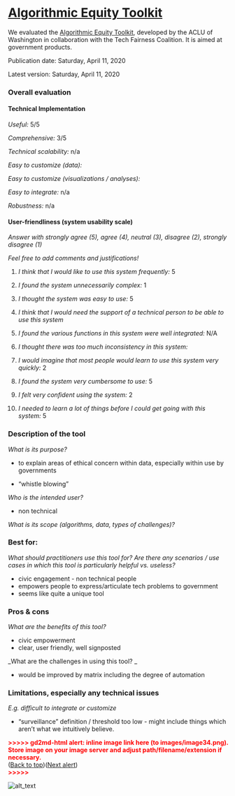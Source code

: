 # [Algorithmic Equity Toolkit](https://www.aclu-wa.org/AEKit)

We evaluated the [Algorithmic Equity Toolkit](https://www.aclu-wa.org/AEKit), developed by the ACLU of Washington in collaboration with the Tech Fairness Coalition. It is aimed at government products.

Publication date: Saturday, April 11, 2020

Latest version: Saturday, April 11, 2020

### Overall evaluation

#### Technical Implementation

_Useful:_ 5/5

_Comprehensive:_ 3/5

_Technical scalability:_ n/a

_Easy to customize (data):_

_Easy to customize (visualizations / analyses):_

_Easy to integrate:_ n/a

_Robustness:_ n/a

#### User-friendliness (system usability scale)

_Answer with strongly agree (5), agree (4), neutral (3), disagree (2), strongly disagree (1)_

_Feel free to add comments and justifications!_

1. _I think that I would like to use this system frequently:_ 5

2. _I found the system unnecessarily complex:_ 1

3. _I thought the system was easy to use:_ 5

4. _I think that I would need the support of a technical person to be able to use this system_

5. _I found the various functions in this system were well integrated:_ N/A

6. _I thought there was too much inconsistency in this system:_

7. _I would imagine that most people would learn to use this system very quickly:_ 2

8. _I found the system very cumbersome to use:_ 5

9. _I felt very confident using the system:_ 2

10. _I needed to learn a lot of things before I could get going with this system:_ 5

### Description of the tool

_What is its purpose?_

- to explain areas of ethical concern within data, especially within use by governments

- “whistle blowing”

_Who is the intended user?_

- non technical

_What is its scope (algorithms, data, types of challenges)?_

### Best for:

_What should practitioners use this tool for? Are there any scenarios / use cases in which this tool is particularly helpful vs. useless?_

- civic engagement - non technical people
- empowers people to express/articulate tech problems to government
- seems like quite a unique tool

### Pros & cons

_What are the benefits of this tool?_

- civic empowerment
- clear, user friendly, well signposted

_What are the challenges in using this tool? _

- would be improved by matrix including the degree of automation

### Limitations, especially any technical issues

_E.g. difficult to integrate or customize_

- “surveillance” definition / threshold too low - might include things which aren’t what we intuitively believe.

<p id="gdcalert34" ><span style="color: red; font-weight: bold">>>>>>  gd2md-html alert: inline image link here (to images/image34.png). Store image on your image server and adjust path/filename/extension if necessary. </span><br>(<a href="#">Back to top</a>)(<a href="#gdcalert35">Next alert</a>)<br><span style="color: red; font-weight: bold">>>>>> </span></p>

![alt_text](images/image34.png "image_tooltip")
